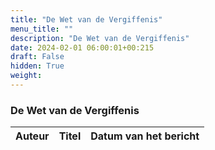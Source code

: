 ```yaml
---
title: "De Wet van de Vergiffenis"
menu_title: ""
description: "De Wet van de Vergiffenis"
date: 2024-02-01 06:00:01+00:215
draft: False
hidden: True
weight:
---
```

### De Wet van de Vergiffenis

**Auteur** | **Titel** | **Datum van het bericht**
---|---|---
